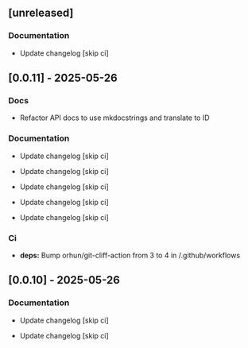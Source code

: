 ## [unreleased]

### Documentation

- Update changelog [skip ci]


## [0.0.11] - 2025-05-26

### Docs

- Refactor API docs to use mkdocstrings and translate to ID


### Documentation

- Update changelog [skip ci]

- Update changelog [skip ci]

- Update changelog [skip ci]

- Update changelog [skip ci]

- Update changelog [skip ci]


### Ci

- **deps:** Bump orhun/git-cliff-action from 3 to 4 in /.github/workflows


## [0.0.10] - 2025-05-26

### Documentation

- Update changelog [skip ci]

- Update changelog [skip ci]


<!-- generated by git-cliff -->
